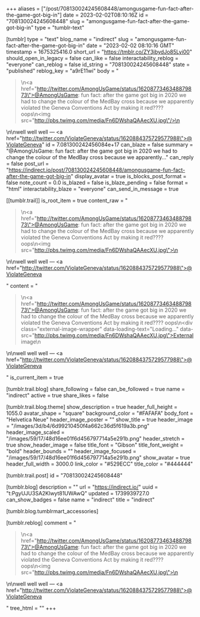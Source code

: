 +++
aliases = ["/post/708130024245608448/amongusgame-fun-fact-after-the-game-got-big-in"]
date = 2023-02-02T08:10:16Z
id = "708130024245608448"
slug = "amongusgame-fun-fact-after-the-game-got-big-in"
type = "tumblr-text"

[tumblr]
type = "text"
blog_name = "indirect"
slug = "amongusgame-fun-fact-after-the-game-got-big-in"
date = "2023-02-02 08:10:16 GMT"
timestamp = 1675325416.0
short_url = "https://tmblr.co/ZY3jbydJo85Lyi00"
should_open_in_legacy = false
can_like = false
interactability_reblog = "everyone"
can_reblog = false
id_string = "708130024245608448"
state = "published"
reblog_key = "a9rE11wi"
body = "<blockquote><p>\n<a href=\"http://twitter.com/AmongUsGame/status/1620877346348879873\">@AmongUsGame</a>: fun fact: after the game got big in 2020 we had to change the colour of the MedBay cross because we apparently violated the Geneva Conventions Act by making it red???? oops\n<img src=\"http://pbs.twimg.com/media/Fn6DWshaQAAecXU.jpg\"/>\n</p></blockquote>\n\nwell well well — <a href=\"http://twitter.com/ViolateGeneva/status/1620884375729577988\">@ViolateGeneva</a>"
id = 7.081300242456084e+17
can_blaze = false
summary = "@AmongUsGame: fun fact: after the game got big in 2020 we had to change the colour of the MedBay cross because we apparently..."
can_reply = false
post_url = "https://indirect.io/post/708130024245608448/amongusgame-fun-fact-after-the-game-got-big-in"
display_avatar = true
is_blocks_post_format = false
note_count = 0.0
is_blazed = false
is_blaze_pending = false
format = "html"
interactability_blaze = "everyone"
can_send_in_message = true

[[tumblr.trail]]
is_root_item = true
content_raw = "<p><blockquote><p>\n<a href=\"http://twitter.com/AmongUsGame/status/1620877346348879873\">@AmongUsGame</a>: fun fact: after the game got big in 2020 we had to change the colour of the MedBay cross because we apparently violated the Geneva Conventions Act by making it red???? oops\n<img src=\"http://pbs.twimg.com/media/Fn6DWshaQAAecXU.jpg\">\n</p></blockquote>\n\nwell well well — <a href=\"http://twitter.com/ViolateGeneva/status/1620884375729577988\">@ViolateGeneva</a></p>"
content = "<p><blockquote><p>\n<a href=\"http://twitter.com/AmongUsGame/status/1620877346348879873\">@AmongUsGame</a>: fun fact: after the game got big in 2020 we had to change the colour of the MedBay cross because we apparently violated the Geneva Conventions Act by making it red???? oops\n<div class=\"external-image-wrapper\" data-loading-text=\"Loading...\" data-src=\"http://pbs.twimg.com/media/Fn6DWshaQAAecXU.jpg\">External image</div>\n</p></blockquote>\n\nwell well well &mdash; <a href=\"http://twitter.com/ViolateGeneva/status/1620884375729577988\">@ViolateGeneva</a></p>"
is_current_item = true

[tumblr.trail.blog]
share_following = false
can_be_followed = true
name = "indirect"
active = true
share_likes = false

[tumblr.trail.blog.theme]
show_description = true
header_full_height = 1055.0
avatar_shape = "square"
background_color = "#FAFAFA"
body_font = "Helvetica Neue"
header_image_poster = ""
show_title = true
header_image = "/images/3d/b4/6d99210450f4a662c36d5f619a3b.png"
header_image_scaled = "/images/59/17/48d16ee01f6d456797714a5e291b.png"
header_stretch = true
show_header_image = false
title_font = "Gibson"
title_font_weight = "bold"
header_bounds = ""
header_image_focused = "/images/59/17/48d16ee01f6d456797714a5e291b.png"
show_avatar = true
header_full_width = 3000.0
link_color = "#529ECC"
title_color = "#444444"

[tumblr.trail.post]
id = "708130024245608448"

[tumblr.blog]
description = ""
url = "https://indirect.io/"
uuid = "t:PgyUJU3SA2Klwyt81UWAwQ"
updated = 1739939727.0
can_show_badges = false
name = "indirect"
title = "indirect"

[tumblr.blog.tumblrmart_accessories]

[tumblr.reblog]
comment = "<p><blockquote><p>\n<a href=\"http://twitter.com/AmongUsGame/status/1620877346348879873\">@AmongUsGame</a>: fun fact: after the game got big in 2020 we had to change the colour of the MedBay cross because we apparently violated the Geneva Conventions Act by making it red???? oops\n<img src=\"http://pbs.twimg.com/media/Fn6DWshaQAAecXU.jpg\">\n</p></blockquote>\n\nwell well well — <a href=\"http://twitter.com/ViolateGeneva/status/1620884375729577988\">@ViolateGeneva</a></p>"
tree_html = ""
+++
